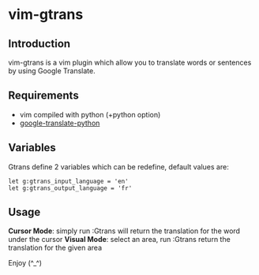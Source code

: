 # vim-gtrans

## Introduction

vim-gtrans is a vim plugin which allow you to translate words or sentences by using Google Translate.

## Requirements

- vim compiled with python (+python option)
- [google-translate-python](https://github.com/terryyin/google-translate-python)

## Variables

Gtrans define 2 variables which can be redefine, default values are:

    let g:gtrans_input_language = 'en'
    let g:gtrans_output_language = 'fr'

## Usage

**Cursor Mode**: simply run :Gtrans will return the translation for the word under the cursor
**Visual Mode**: select an area, run :Gtrans return the translation for the given area


Enjoy (^_^)
